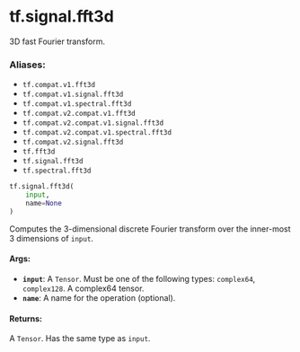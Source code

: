 <div itemscope itemtype="http://developers.google.com/ReferenceObject">
<meta itemprop="name" content="tf.signal.fft3d" />
<meta itemprop="path" content="Stable" />
</div>

# tf.signal.fft3d

3D fast Fourier transform.

### Aliases:

* `tf.compat.v1.fft3d`
* `tf.compat.v1.signal.fft3d`
* `tf.compat.v1.spectral.fft3d`
* `tf.compat.v2.compat.v1.fft3d`
* `tf.compat.v2.compat.v1.signal.fft3d`
* `tf.compat.v2.compat.v1.spectral.fft3d`
* `tf.compat.v2.signal.fft3d`
* `tf.fft3d`
* `tf.signal.fft3d`
* `tf.spectral.fft3d`

``` python
tf.signal.fft3d(
    input,
    name=None
)
```

<!-- Placeholder for "Used in" -->

Computes the 3-dimensional discrete Fourier transform over the inner-most 3
dimensions of `input`.

#### Args:


* <b>`input`</b>: A `Tensor`. Must be one of the following types: `complex64`, `complex128`.
  A complex64 tensor.
* <b>`name`</b>: A name for the operation (optional).


#### Returns:

A `Tensor`. Has the same type as `input`.
